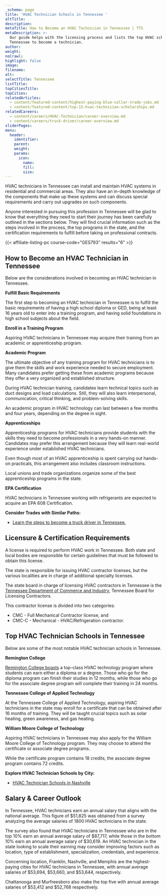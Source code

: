 ```yaml
---
_schema: page
title: 'HVAC Technician Schools in Tennessee '
altTitle:
description:
metaTitle: How to Become an HVAC Technician in Tennessee | TTS
metaDescription: >-
  Our guide helps with the licensing process and lists the top HVAC schools in
  Tennessee to become a technician.
author:
weight:
noCrawl:
highlight: false
image:
filename:
alt:
selectTitle: Tennessee
listTitle:
topCitiesTitle:
topCities:
relatedArticles:
  - content/featured-content/highest-paying-blue-collar-trade-jobs.md
  - content/featured-content/top-15-hvac-technician-scholarships.md
relatedCareers:
  - content/careers/HVAC-Technician/career-overview.md
  - content/careers/truck-driver/career-overview.md
sliderPages:
menu:
  header:
    identifier:
    parent:
    weight:
    params:
      icon:
        name:
        fill:
        size:
---
```

HVAC technicians in Tennessee can install and maintain HVAC systems in residential and commercial areas. They also have an in-depth knowledge of the components that make up these systems and can discuss special requirements and carry out upgrades on such components.

Anyone interested in pursuing this profession in Tennessee will be glad to know that everything they need to start their journey has been carefully outlined in the sections below. They will find crucial information such as the steps involved in the process, the top programs in the state, and the certification requirements to fulfill before taking on professional contracts.

{{< affiliate-listing-pc course-code="GES793" results="6" >}}

## **How to Become an HVAC Technician in Tennessee**

Below are the considerations involved in becoming an HVAC technician in Tennessee.

**Fulfill Basic Requirements**

The first step to becoming an HVAC technician in Tennessee is to fulfill the basic requirements of having a high school diploma or GED, being at least 16 years old to enter into a training program, and having solid foundations in high school subjects about the field.

**Enroll in a Training Program**

Aspiring HVAC technicians in Tennessee may acquire their training from an academic or apprenticeship program.

**Academic Program**

The ultimate objective of any training program for HVAC technicians is to give them the skills and work experience needed to secure employment. Many candidates prefer getting these from academic programs because they offer a very organized and established structure.

During HVAC technician training, candidates learn technical topics such as duct designs and load calculations. Still, they will also learn interpersonal, communication, critical thinking, and problem-solving skills.

An academic program in HVAC technology can last between a few months and four years, depending on the degree in sight.

**Apprenticeships**

Apprenticeship programs for HVAC technicians provide students with the skills they need to become professionals in a very hands-on manner. Candidates may prefer this arrangement because they will learn real-world experience under established HVAC technicians.

Even though most of an HVAC apprenticeship is spent carrying out hands-on practicals, this arrangement also includes classroom instructions.

Local unions and trade organizations organize some of the best apprenticeship programs in the state.

**EPA Certification**

HVAC technicians in Tennessee working with refrigerants are expected to acquire an EPA 608 Certification.

**Consider Trades with Similar Paths:**

* [Learn the steps to become a truck driver in Tennessee.](https://toptradeschools.com/near-you/truck-driver/tennessee/)

## **Licensure & Certification Requirements**

A license is required to perform HVAC work in Tennessee. Both state and local bodies are responsible for certain guidelines that must be followed to obtain this license.

The state is responsible for issuing HVAC contractor licenses, but the various localities are in charge of additional specialty licenses.

The state board in charge of licensing HVAC contractors in Tennessee is the [Tennessee Department of Commerce and Industry](https://www.tn.gov/commerce.html), Tennessee Board for Licensing Contractors.

This contractor license is divided into two categories:

* CMC - Full Mechanical Contractor license, and
* CMC-C - Mechanical - HVAC/Refrigeration contractor.

## **Top HVAC Technician Schools in Tennessee**

Below are some of the most notable HVAC technician schools in Tennessee.

**Remington College**

[Remington College boasts](https://www.remingtoncollege.edu/) a top-class HVAC technology program where students can earn either a diploma or a degree. Those who go for the diploma program can finish their studies in 12 months, while those who go for the associate degree program will complete their training in 24 months.

**Tennessee College of Applied Technology**

At the Tennessee College of Applied Technology, aspiring HVAC technicians in the state may enroll for a certificate that can be obtained after 16 months of training. They will be taught crucial topics such as solar heating, green awareness, and gas heating.

**William Moore College of Technology**

Aspiring HVAC technicians in Tennessee may also apply for the William Moore College of Technology program. They may choose to attend the certificate or associate degree programs.

While the certificate program contains 18 credits, the associate degree program contains 72 credits.

**Explore HVAC Technician Schools by City:**

* [HVAC Technician Schools in Nashville](https://toptradeschools.com/near-you/hvac/tennessee/nashville/)

## **Salary & Career Outlook**

In Tennessee, HVAC technicians earn an annual salary that aligns with the national average. This figure of $51,825 was obtained from a survey analyzing the average salaries of 1800 HVAC technicians in the state.

The survey also found that HVAC technicians in Tennessee who are in the top 10% earn an annual average salary of $87,717, while those in the bottom 10% earn an annual average salary of $30,619. An HVAC technician in the state looking to scale their earning may consider improving factors such as location, type of establishment, specialization, credentials, and experience.

Concerning location, Franklin, Nashville, and Memphis are the highest-paying cities for HVAC technicians in Tennessee, with annual average salaries of $53,694, $53,660, and $53,644, respectively.

Chattanooga and Murfreesboro also make the top five with annual average salaries of $53,412 and $52,768 respectively.